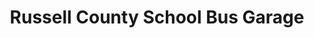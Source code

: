 ---
title: "Russell County School Bus Garage"
url: /lebanon/russell-county-school-bus-garage/
shop: Autowerkstatt
---